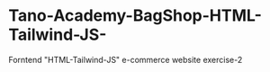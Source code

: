# Tano-Academy-BagShop-HTML-Tailwind-JS-
 Forntend "HTML-Tailwind-JS" e-commerce website exercise-2
